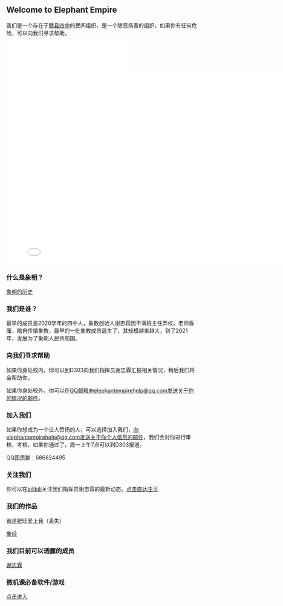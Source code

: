 ## Welcome to Elephant Empire
我们是一个存在于[赣县四中](https://baike.baidu.com/item/%E8%B5%A3%E5%B7%9E%E5%B8%82%E8%B5%A3%E5%8E%BF%E5%8C%BA%E7%AC%AC%E5%9B%9B%E4%B8%AD%E5%AD%A6/50002581?fromtitle=%E8%B5%A3%E5%8E%BF%E7%AC%AC%E5%9B%9B%E4%B8%AD%E5%AD%A6&fromid=53189561&fr=aladdin)的民间组织，是一个除恶扬善的组织，如果你有任何危险，可以向我们寻求帮助。


<iframe frameborder="no" border="0" marginwidth="0" marginheight="0" width=330 height=86 src="//music.163.com/outchain/player?type=2&id=1350263842&auto=1&height=66"></iframe>



<iframe height=500 width=800 src="//player.bilibili.com/player.html?aid=170001&bvid=BV17x411w7KC&cid=279786&page=1" scrolling="no" border="0" frameborder="no" framespacing="0" allowfullscreen="true"> </iframe>





### 什么是象朝？
[象朝的历史](https://daxiangnb.github.io/Xianghistory/)





### 我们是谁？


最早的成员是2020学年的四中人，象教创始人谢忠霖因不满班主任弄权，老师昏庸，暗自传播象教，最早的一批象教成员诞生了，其规模越来越大，到了2021年，发展为了象朝人民共和国。


### 向我们寻求帮助


如果你身处校内，你可以到D303向我们指挥员谢忠霖汇报相关情况，稍后我们将会帮助你。

如果你身处校外，你可以在[QQ邮箱](https://wx.mail.qq.com/)向elephantempirehelp@qq.com发送关于你的情况的邮件。


### 加入我们


如果你想成为一个让人赞扬的人，可以选择加入我们，向elephantempirehelp@qq.com发送关于你个人信息的邮件，我们会对你进行审核，考核，如果你通过了，周一上午7点可以到D303报道。

QQ国民群：686824495

### 关注我们


你可以在[bilibili](https://www.bilibili.com)关注我们指挥员谢忠霖的最新动态。[点击直达主页](https://space.bilibili.com/511058742?spm_id_from=333.788.b_765f7570696e666f.1)


### 我们的作品

霸道肥旺爱上我（丢失）

[象经](https://daxiangnb.github.io/books/)


### 我们目前可以透露的成员


[谢忠霖](https://daxiangnb.github.io/celebrity/)


### 微机课必备软件/游戏


[点击进入](https://daxiangnb.github.io/games)







